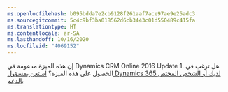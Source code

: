 ```yaml
---
ms.openlocfilehash: b095bdda7e2cb9128f261aaf7ace97ae9e25adc3
ms.sourcegitcommit: 5c4c9bf3ba018562d6cb3443c01d550489c415fa
ms.translationtype: HT
ms.contentlocale: ar-SA
ms.lasthandoff: 10/16/2020
ms.locfileid: "4069152"
---
```

إن هذه الميزة مدعومة في Dynamics CRM Online 2016 Update 1. هل ترغب في الحصول على هذه الميزة؟ [استعن بمسؤول Dynamics 365 لديك أو الشخص المختص بالدعم](https://docs.microsoft.com/dynamics365/customerengagement/on-premises/basics/find-administrator-support)
